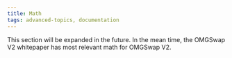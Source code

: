 ```yaml
---
title: Math
tags: advanced-topics, documentation
---
```


This section will be expanded in the future. In the mean time, the OMGSwap V2 whitepaper has most relevant math for OMGSwap V2.

